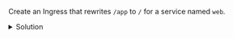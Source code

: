 Create an Ingress that rewrites `/app` to `/` for a service named `web`.

<details><summary>Solution</summary>
<br>

```bash
# Solution commands for ingress-path-rewrite
```{exec}

</details>
